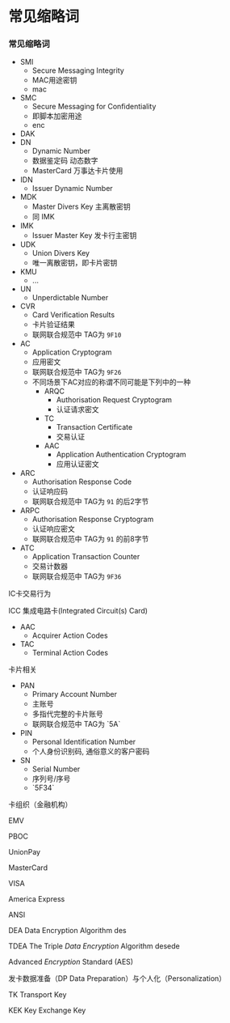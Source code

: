 # 常见缩略词

### 常见缩略词

* SMI 
  * Secure Messaging Integrity 
  * MAC用途密钥 
  * mac
* SMC
  * Secure Messaging for Confidentiality 
  * 即脚本加密用途     
  * enc
* DAK
* DN
  * Dynamic Number 
  * 数据鉴定码 动态数字
  * MasterCard 万事达卡片使用
* IDN
  * Issuer Dynamic Number
* MDK
  * Master Divers Key    主离散密钥
  * 同 IMK
* IMK
  * Issuer Master Key  发卡行主密钥  
* UDK
  * Union Divers Key 
  * 唯一离散密钥，即卡片密钥
* KMU
  * ...
* UN
  * Unperdictable Number
* CVR
  * Card Verification Results
  * 卡片验证结果
  * 联网联合规范中 TAG为 `9F10`
* AC
  * Application Cryptogram
  * 应用密文
  * 联网联合规范中 TAG为 `9F26`
  * 不同场景下AC对应的称谓不同可能是下列中的一种
    * ARQC      
      * Authorisation Request Cryptogram
      * 认证请求密文
    * TC
      * Transaction Certificate
      * 交易认证
    * AAC
      * Application Authentication Cryptogram
      * 应用认证密文
* ARC
  * Authorisation Response Code
  * 认证响应码
  * 联网联合规范中 TAG为 `91` 的后2字节
* ARPC
  * Authorisation Response Cryptogram
  * 认证响应密文
  * 联网联合规范中 TAG为 `91` 的前8字节
* ATC
  * Application Transaction Counter
  * 交易计数器
  * 联网联合规范中 TAG为 `9F36` 

IC卡交易行为

ICC 集成电路卡\(Integrated Circuit\(s\) Card\)

* AAC
  * Acquirer Action Codes
* TAC
  * Terminal Action Codes

卡片相关

* PAN
  * Primary Account Number
  * 主账号
  * 多指代完整的卡片账号
  * 联网联合规范中 TAG为 \`5A\`
* PIN
  * Personal Identification Number
  * 个人身份识别码, 通俗意义的客户密码
* SN
  * Serial Number
  * 序列号/序号
  * \`5F34\`

卡组织（金融机构）

EMV

PBOC

UnionPay

MasterCard

VISA

America Express

ANSI

DEA Data Encryption Algorithm des

TDEA The Triple _Data Encryption_ Algorithm desede

Advanced _Encryption_ Standard \(AES\)

发卡数据准备（DP Data Preparation）与个人化（Personalization）

TK Transport Key

KEK Key Exchange Key

